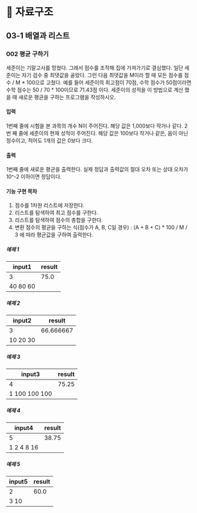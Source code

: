 # 📍 자료구조

## 03-1 배열과 리스트

### 002 평균 구하기

세준이는 기말고사를 망쳤다. 그래서 점수를 조작해 집에 가져가기로 결심했다. 일단 세준이는 자기 검수 중 최댓값을 골랐다. 그런 다음 최댓값을 M이라 할 때 모든 점수를 점수 / M * 100으로 고쳤다. 예를 들어 세준이의 최고점이 70점, 수학 점수가 50점이라면 수학 점수는 50 / 70 * 100이므로 71.43점 이다. 세준이의 성적을 이 방법으로 계산 했을 때 새로운 평균을 구하는 프로그램을 작성하시오.

#### 입력

1번째 줄에 시험을 본 과목의 개수 N이 주어진다. 해당 값은 1,000보다 작거나 같다. 2번 째 줄에 세준이의 현재 성적이 주어진다. 해당 값은 100보다 작거나 같은, 음이 아닌 정수이고, 적어도 1개의 값은 0보다 크다.

#### 출력

1번째 줄에 새로운 평균을 출력한다. 실제 정답과 출력값의 절대 오차 또는 상대 오차가 10^-2 이하이면 정답이다.

#### 기능 구현 목차

1. 점수를 1차원 리스트에 저장한다.
2. 리스트를 탐색하여 최고 점수를 구한다.
3. 리스트를 탐색하여 점수의 총합을 구한다.
4. 변환 점수의 평균을 구하는 식(점수가 A, B, C일 경우) 
    : (A + B + C) * 100 / M / 3
    에 따라 평균값을 구하여 출력한다.
##### 예제 1

|      input1       |  result  |
| ----------------- | -------- |
|         3         |   75.0   |
|      40 80 60     |          |

##### 예제 2

|      input2       |      result     |
| ----------------- | --------------- |
|         3         |    66.666667    |
|     10 20 30      |                 |

##### 예제 3

|     input3      |    result   |
| --------------- | ----------- |
|        4        |    75.25    |
|  1 100 100 100  |             |

##### 예제 4

|      input4      |    result   |
| ---------------- | ----------- |
|        5         |    38.75    |
|    1 2 4 8 16    |             |

##### 예제 5

|   input5   |   result   |
| ---------- | ---------- |
|     2      |    60.0    |
|    3 10    |            |